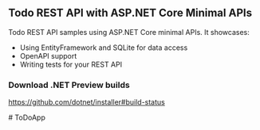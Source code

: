 ## Todo REST API with ASP.NET Core Minimal APIs

Todo REST API samples using ASP.NET Core minimal APIs. It showcases:
- Using EntityFramework and SQLite for data access
- OpenAPI support
- Writing tests for your REST API

### Download .NET Preview builds

https://github.com/dotnet/installer#build-status


#   T o D o A p p  
 